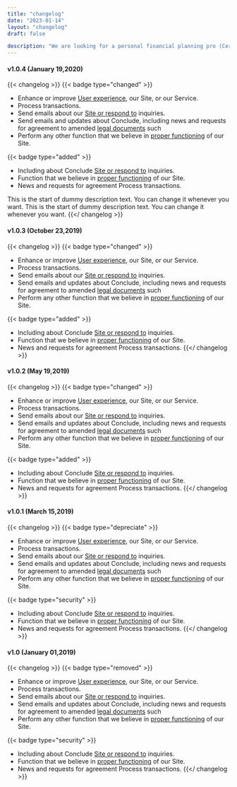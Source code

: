 ```yaml
---
title: "changelog"
date: "2023-01-14"
layout: "changelog"
draft: false

description: "We are looking for a personal financial planning pro (Certified Financial Planner™ <br> preferred) who will lead our client advising efforts. You will be a fiduciary who works with"
---
```


#### v1.0.4 (January 19,2020)

{{< changelog >}}
{{< badge type="changed" >}}

- Enhance or improve [User experience](#!), our Site, or our Service.
- Process transactions.
- Send emails about our [Site or respond to](#!) inquiries.
- Send emails and updates about Conclude, including news and requests for agreement to amended [legal documents](#!) such
- Perform any other function that we believe in [proper functioning](#!) of our Site.

{{< badge type="added" >}}

- Including about Conclude [Site or respond to](#!) inquiries.
- Function that we believe in [proper functioning](#!) of our Site.
- News and requests for agreement Process transactions.

This is the start of dummy description text. You can change it whenever you want. This is the start of dummy description text. You can change it whenever you want.
{{</ changelog >}}

#### v1.0.3 (October 23,2019)

{{< changelog >}}
{{< badge type="changed" >}}

- Enhance or improve [User experience](#!), our Site, or our Service.
- Process transactions.
- Send emails about our [Site or respond to](#!) inquiries.
- Send emails and updates about Conclude, including news and requests for agreement to amended [legal documents](#!) such
- Perform any other function that we believe in [proper functioning](#!) of our Site.

{{< badge type="added" >}}

- Including about Conclude [Site or respond to](#!) inquiries.
- Function that we believe in [proper functioning](#!) of our Site.
- News and requests for agreement Process transactions.
  {{</ changelog >}}

#### v1.0.2 (May 19,2019)

{{< changelog >}}
{{< badge type="changed" >}}

- Enhance or improve [User experience](#!), our Site, or our Service.
- Process transactions.
- Send emails about our [Site or respond to](#!) inquiries.
- Send emails and updates about Conclude, including news and requests for agreement to amended [legal documents](#!) such
- Perform any other function that we believe in [proper functioning](#!) of our Site.

{{< badge type="added" >}}

- Including about Conclude [Site or respond to](#!) inquiries.
- Function that we believe in [proper functioning](#!) of our Site.
- News and requests for agreement Process transactions.
  {{</ changelog >}}

#### v1.0.1 (March 15,2019)

{{< changelog >}}
{{< badge type="depreciate" >}}

- Enhance or improve [User experience](#!), our Site, or our Service.
- Process transactions.
- Send emails about our [Site or respond to](#!) inquiries.
- Send emails and updates about Conclude, including news and requests for agreement to amended [legal documents](#!) such
- Perform any other function that we believe in [proper functioning](#!) of our Site.

{{< badge type="security" >}}

- Including about Conclude [Site or respond to](#!) inquiries.
- Function that we believe in [proper functioning](#!) of our Site.
- News and requests for agreement Process transactions.
  {{</ changelog >}}

#### v1.0 (January 01,2019)

{{< changelog >}}
{{< badge type="removed" >}}

- Enhance or improve [User experience](#!), our Site, or our Service.
- Process transactions.
- Send emails about our [Site or respond to](#!) inquiries.
- Send emails and updates about Conclude, including news and requests for agreement to amended [legal documents](#!) such
- Perform any other function that we believe in [proper functioning](#!) of our Site.

{{< badge type="security" >}}

- Including about Conclude [Site or respond to](#!) inquiries.
- Function that we believe in [proper functioning](#!) of our Site.
- News and requests for agreement Process transactions.
  {{</ changelog >}}
